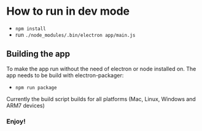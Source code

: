 # How to run in dev mode
* `npm install`
* run `./node_modules/.bin/electron app/main.js`

## Building the app
To make the app run without the need of electron or node installed on. The app needs to be build with electron-packager:
* `npm run package`

Currently the build script builds for all platforms (Mac, Linux, Windows and ARM7 devices)


### Enjoy!